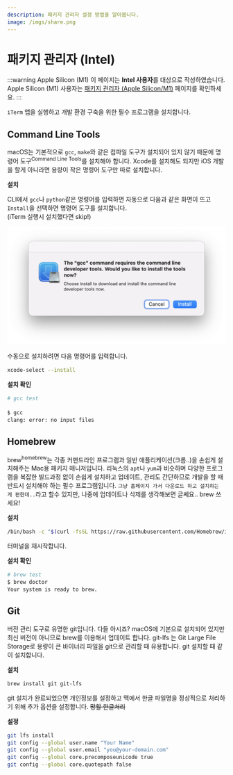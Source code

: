 ```yaml
---
description: 패키지 관리자 설정 방법을 알아봅니다.
image: /imgs/share.png
---
```


# 패키지 관리자 (Intel)

:::warning Apple Silicon (M1)
이 페이지는 **Intel 사용자**를 대상으로 작성하였습니다.  
Apple Silicon (M1) 사용자는 [패키지 관리자 (Apple Silicon/M1)](./apple-silicon) 페이지를 확인하세요.
:::

`iTerm` 앱을 실행하고 개발 환경 구축을 위한 필수 프로그램을 설치합니다.

## Command Line Tools

macOS는 기본적으로 `gcc`, `make`와 같은 컴파일 도구가 설치되어 있지 않기 때문에 명령어 도구<sup>Command Line Tools</sup>를 설치해야 합니다. Xcode를 설치해도 되지만 iOS 개발을 할게 아니라면 용량이 작은 명령어 도구만 따로 설치합니다.

**설치**

CLI에서 `gcc`나 `python`같은 명령어를 입력하면 자동으로 다음과 같은 화면이 뜨고 `Install`을 선택하면 명령어 도구를 설치합니다.  
(iTerm 실행시 설치했다면 skip!)

<div class="image-450 no-radius">

![XCode Install](./imgs/intel/xcode-install.png)

</div>

수동으로 설치하려면 다음 명령어를 입력합니다.

```sh
xcode-select --install
```

**설치 확인**

```sh
# gcc test

$ gcc
clang: error: no input files
```

## Homebrew

brew<sup>homebrew</sup>는 각종 커맨드라인 프로그램과 일반 애플리케이션(크롬..)을 손쉽게 설치해주는 Mac용 패키지 매니저입니다. 리눅스의 `apt`나 `yum`과 비슷하며 다양한 프로그램을 복잡한 빌드과정 없이 손쉽게 설치하고 업데이트, 관리도 간단하므로 개발을 할 때 반드시 설치해야 하는 필수 프로그램입니다. `그냥 홈페이지 가서 다운로드 하고 설치하는 게 편한데..`라고 할수 있지만, 나중에 업데이트나 삭제를 생각해보면 글쎄요.. brew 쓰세요!

**설치**

```sh
/bin/bash -c "$(curl -fsSL https://raw.githubusercontent.com/Homebrew/install/master/install.sh)"
```

터미널을 재시작합니다.

**설치 확인**

```sh
# brew test
$ brew doctor
Your system is ready to brew.
```

## Git

버전 관리 도구로 유명한 git입니다. 다들 아시죠? macOS에 기본으로 설치되어 있지만 최신 버전이 아니므로 brew를 이용해서 업데이트 합니다. git-lfs 는 Git Large File Storage로 용량이 큰 바이너리 파일을 git으로 관리할 때 유용합니다. git 설치할 때 같이 설치합니다.

**설치**

```sh
brew install git git-lfs
```

git 설치가 완료되었으면 개인정보를 설정하고 맥에서 한글 파일명을 정상적으로 처리하기 위해 추가 옵션을 설정합니다. ~~망할 한글처리~~

**설정**

```sh
git lfs install
git config --global user.name "Your Name"
git config --global user.email "you@your-domain.com"
git config --global core.precomposeunicode true
git config --global core.quotepath false
```

